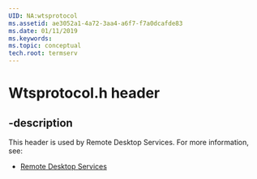 ```yaml
---
UID: NA:wtsprotocol
ms.assetid: ae3052a1-4a72-3aa4-a6f7-f7a0dcafde83
ms.date: 01/11/2019
ms.keywords: 
ms.topic: conceptual
tech.root: termserv
---
```


# Wtsprotocol.h header


## -description


This header is used by Remote Desktop Services. For more information, see:

- [Remote Desktop Services](../_termserv/index.md)

